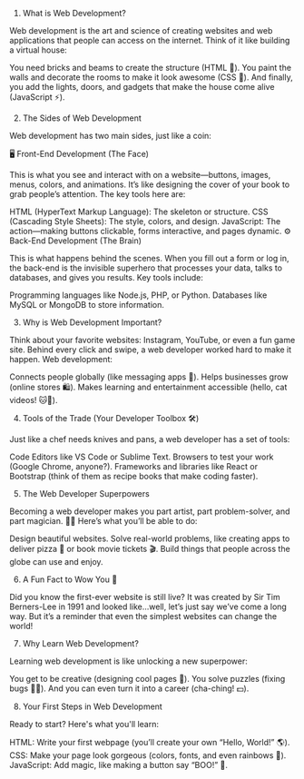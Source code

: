 1. What is Web Development?

Web development is the art and science of creating websites and web applications that people can access on the internet. Think of it like building a virtual house:

You need bricks and beams to create the structure (HTML 🧱).
You paint the walls and decorate the rooms to make it look awesome (CSS 🎨).
And finally, you add the lights, doors, and gadgets that make the house come alive (JavaScript ⚡).



2. The Sides of Web Development

Web development has two main sides, just like a coin:

🖥️ Front-End Development (The Face)

This is what you see and interact with on a website—buttons, images, menus, colors, and animations. It’s like designing the cover of your book to grab people’s attention. The key tools here are:

HTML (HyperText Markup Language): The skeleton or structure.
CSS (Cascading Style Sheets): The style, colors, and design.
JavaScript: The action—making buttons clickable, forms interactive, and pages dynamic.
⚙️ Back-End Development (The Brain)

This is what happens behind the scenes. When you fill out a form or log in, the back-end is the invisible superhero that processes your data, talks to databases, and gives you results. Key tools include:

Programming languages like Node.js, PHP, or Python.
Databases like MySQL or MongoDB to store information.



3. Why is Web Development Important?

Think about your favorite websites: Instagram, YouTube, or even a fun game site. Behind every click and swipe, a web developer worked hard to make it happen. Web development:

Connects people globally (like messaging apps 💬).
Helps businesses grow (online stores 🛍️).
Makes learning and entertainment accessible (hello, cat videos! 🐱🎥).



4. Tools of the Trade (Your Developer Toolbox 🛠️)

Just like a chef needs knives and pans, a web developer has a set of tools:

Code Editors like VS Code or Sublime Text.
Browsers to test your work (Google Chrome, anyone?).
Frameworks and libraries like React or Bootstrap (think of them as recipe books that make coding faster).



5. The Web Developer Superpowers

Becoming a web developer makes you part artist, part problem-solver, and part magician. 🦸‍♂️ Here’s what you’ll be able to do:

Design beautiful websites.
Solve real-world problems, like creating apps to deliver pizza 🍕 or book movie tickets 🎬.
Build things that people across the globe can use and enjoy.



6. A Fun Fact to Wow You 🤯

Did you know the first-ever website is still live? It was created by Sir Tim Berners-Lee in 1991 and looked like…well, let’s just say we’ve come a long way. But it’s a reminder that even the simplest websites can change the world!



7. Why Learn Web Development?

Learning web development is like unlocking a new superpower:

You get to be creative (designing cool pages 🎨).
You solve puzzles (fixing bugs 🕵️‍♀️).
And you can even turn it into a career (cha-ching! 💵).



8. Your First Steps in Web Development

Ready to start? Here's what you'll learn:

HTML: Write your first webpage (you’ll create your own “Hello, World!” 🌎).
CSS: Make your page look gorgeous (colors, fonts, and even rainbows 🌈).
JavaScript: Add magic, like making a button say “BOO!” 👻.